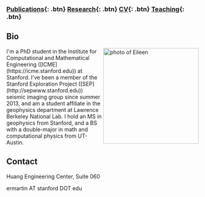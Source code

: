 ### [Publications](/publications){: .btn}     [Research](/research){: .btn}      [CV](/docs/ermartin_CV.pdf){: .btn}       [Teaching](/teaching){: .btn}

## Bio

<img src="https://eileenrmartin.github.io/img/eileen.jpg" alt="photo of Eileen" align="right" style="width: 250px;"/>
I'm a PhD student in the Institute for Computational and Mathematical Engineering ([ICME](https://icme.stanford.edu)) at Stanford. I've been a member of the Stanford Exploration Project ([SEP](http://sepwww.stanford.edu)) seismic imaging group since summer 2013, and am a student affiliate in the geophysics department at Lawrence Berkeley National Lab. I hold an MS in geophysics from Stanford, and a BS with a double-major in math and computational physics from UT-Austin.

## Contact
Huang Engineering Center, Suite 060

ermartin AT stanford DOT edu
